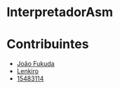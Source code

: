 # InterpretadorAsm

# Contribuintes
* [João Fukuda](https://www.git.com/JoaoFukuda)
* [Lenkiro](https://www.git.com/Lenkiro)
* [15483114](https://www.git.com/15483114)
